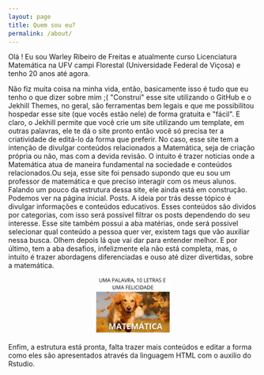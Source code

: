 ```yaml
---
layout: page
title: Quem sou eu?
permalink: /about/
---
```


Olá ! Eu sou Warley Ribeiro de Freitas e atualmente curso Licenciatura Matemática na 
UFV campi Florestal (Universidade Federal de Viçosa) e tenho 20 anos até agora.

Não fiz muita coisa na minha vida, então, basicamente isso é tudo que eu tenho o que dizer sobre mim ;( 
  "Construi" esse site utilizando o GitHub e o Jekhill Themes, no geral, são ferramentas bem legais e que me possibilitou hospedar esse site (que vocês estão nele) de forma gratuita e "fácil". E claro, o Jekhill permite que você crie um site utilizando um template, em outras palavras, ele te dá o site pronto então você só precisa ter a criatividade de editá-lo da forma que preferir. 
  No caso, esse site tem a intenção de divulgar conteúdos relacionados a Matemática, seja de criação própria ou não, mas com a devida revisão. O intuito é trazer noticias onde a Matemática atua de maneira fundamental na sociedade e conteúdos relacionados.Ou seja, esse site foi pensado supondo que eu sou um professor de matemática e que preciso interagir com os meus alunos. 
Falando um pouco da estrutura dessa site, ele ainda está em construção. Podemos ver na página inicial.  Posts. 
 A ideia por trás desse tópico é divulgar informações e conteúdos educativos. Esses conteúdos são dividos por categorias, com isso será possivel filtrar os posts dependendo do seu interesse.
 Esse site também possui a aba matérias, onde será possivel selecionar qual conteúdo a pessoa quer ver, existem tags que vão auxiliar nessa busca. Olhem depois lá que vai dar para entender melhor.
 E por último, tem a aba desafios, infelizmente ela não está completa, mas, o intuito é trazer abordagens diferenciadas e ouso até dizer divertidas, sobre a matemática.
 
<p align="center"> <img src="/static/img/meme.jpeg" width="150" heigth="150" /></p>
 
 Enfim, a estrutura está pronta, falta trazer mais conteúdos e editar a forma como eles são apresentados através da linguagem HTML com o auxilio do Rstudio.
 
 
 